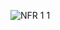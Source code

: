 ![NFR 1 1](https://github.com/oleksandrblazhko/ai-213-poyatsika/assets/101941157/98c92f8a-27df-4bb9-9d91-3ca4dc3b1cf0)
